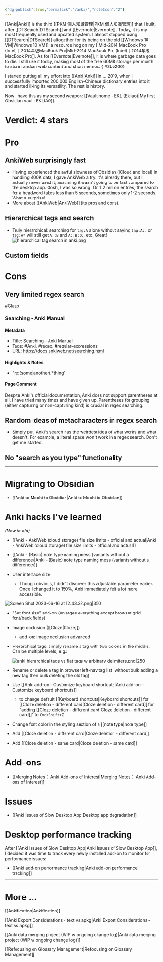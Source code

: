 ```yaml
---
{"dg-publish":true,"permalink":"/anki/","noteIcon":"2"}
---
```


[[Anki\|Anki]] is the third [[PKM 個人知識管理\|PKM 個人知識管理]] that I built, after [[DTSearch\|DTSearch]] and [[Evernote\|Evernote]]. Today, it is my most frequently used and updated system. I almost stopped using [[DTSearch\|DTSearch]] altogether for its being on the old [[Windows 10 VM\|Windows 10 VM]], a resource hog on my [[Mid-2014 MacBook Pro (Intel)｜2014年版MacBook Pro\|Mid-2014 MacBook Pro (Intel)｜2014年版MacBook Pro]]. As for [[Evernote\|Evernote]], it is where garbage data goes to die. I still use it today, making most of the free 60MB storage per month to store random web content and short memos.
{ #2bb266}


I started putting all my effort into [[Anki\|Anki]] in ... 2019, when I successfully imported 200,000 English-Chinese dictionary entries into it and started liking its versatility. The rest is history. 

Now I have this as my second weapon: [[Vault home - EKL (Ekliao)\|My first Obsidian vault: EKLIAO]].

# Verdict: 4 stars

# Pro

## AnkiWeb surprisingly fast

- Having experienced the awful slowness of Obsidian (iCloud and local) in handling 400K data, I gave AnkiWeb a try. It's already there, but I actually never used it, assuming it wasn't going to be fast compared to the desktop app. Gosh, I was so wrong. On 1.2 million entries, the search for a headword takes less than 5 seconds, sometimes only 1-2 seconds. What a surprise!
- More about [[AnkiWeb\|AnkiWeb]] (its pros and cons).
## Hierarchical tags and search

- Truly hierarchical: searching for `tag:A` alone without saying `tag:A::` or `tag:A*` will still get `A::B` and `A::B::C`, etc. Great!
 ![hierarchical tag search in anki.png](/img/user/_attachments/_OB/hierarchical%20tag%20search%20in%20anki.png)
## Custom fields
# Cons
## Very limited regex search

#Glasp 
### Searching - Anki Manual

#### Metadata
- Title: Searching - Anki Manual
- Tags: #Anki, #regex, #regular-expressions
- URL: https://docs.ankiweb.net/searching.html
#### Highlights & Notes
- "re:(some|another).*thing"
#### Page Comment
Despite Anki's official documentation, Anki does not support parentheses at all. I have tried many times and have given up. Parentheses for grouping (either capturing or non-capturing kind) is crucial in regex searching.
## Random ideas of metacharacters in regex search
- Simply put, Anki's search has the weirdest idea of what works and what doesn't. For example, a literal space won't work in a regex search. Don't get me started.
## No "search as you type" functionality

---
# Migrating to Obsidian
- [[Anki to Mochi to Obsidian\|Anki to Mochi to Obsidian]]

# Anki hacks I've learned
*(New to old)*

- [[Anki - AnkiWeb (cloud storage) file size limits - official and actual\|Anki - AnkiWeb (cloud storage) file size limits - official and actual]]

- [[Anki - (Basic) note type naming mess (variants without a difference)\|Anki - (Basic) note type naming mess (variants without a difference)]]

- User interface size
	- Though obvious, I didn't discover this adjustable parameter earlier. Once I changed it to 150%, Anki immediately felt a lot more accessible.

![Screen Shot 2023-06-16 at 12.43.32.png|350](/img/user/_attachments/_OB/Screen%20Shot%202023-06-16%20at%2012.43.32.png)

- "Set font size" add-on (enlarges everything except browser grid font/back fields)

- Image occlusion ([[Cloze\|Cloze]])
	- add-on: image occlusion advanced

- Hierarchical tags: simply rename a tag with two colons in the middle. Can be multiple levels, e.g.:

	![anki hierarchical tags vs flat tags w arbitrary delimiters.png|250](/img/user/_attachments/_OB/anki%20hierarchical%20tags%20vs%20flat%20tags%20w%20arbitrary%20delimiters.png)

- Rename or delete a tag in browser left-nav tag list (without bulk adding a new tag then bulk deleting the old tag)

- Use [[Anki add-on - Customize keyboard shortcuts\|Anki add-on - Customize keyboard shortcuts]]
	- to change default [[Keyboard shortcuts\|Keyboard shortcuts]] for [[Cloze deletion - different card\|Cloze deletion - different card]] for "adding [[Cloze deletion - different card\|Cloze deletion - different card]]" to `Cmd+Shift+Z`

- Change font color in the styling section of a [[note type\|note type]]

- Add [[Cloze deletion - different card\|Cloze deletion - different card]]

- Add [[Cloze deletion - same card\|Cloze deletion - same card]]

# Add-ons
- [[Merging Notes： Anki Add-ons of Interest\|Merging Notes： Anki Add-ons of Interest]]
# Issues
- [[Anki Issues of Slow Desktop App\|Desktop app degradation]]
# Desktop performance tracking

After [[Anki Issues of Slow Desktop App\|Anki Issues of Slow Desktop App]], I decided it was time to track every newly installed add-on to monitor for performance issues:

- [[Anki add-on performance tracking\|Anki add-on performance tracking]]

---

# More ...

[[Ankification\|Ankification]]

[[Anki Export Considerations - text vs apkg\|Anki Export Considerations - text vs apkg]]

[[Anki data merging project (WIP w ongoing change log)\|Anki data merging project (WIP w ongoing change log)]]

[[Refocusing on Glossary Management\|Refocusing on Glossary Management]]


